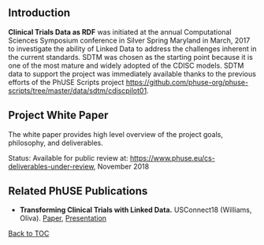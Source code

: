 Introduction
------------

**Clinical Trials Data as RDF** was initiated at the annual Computational Sciences Symposium conference in Silver Spring Maryland in March, 2017 to investigate the ability of Linked Data to address the challenges inherent in the current standards. SDTM was chosen as the starting point because it is one of the most mature and widely adopted of the CDISC models. SDTM data to support the project was immediately available thanks to the previous efforts of the PhUSE Scripts project <https://github.com/phuse-org/phuse-scripts/tree/master/data/sdtm/cdiscpilot01>.

Project White Paper
-------------------

The white paper provides high level overview of the project goals, philosophy, and deliverables.

Status: Available for public review at: <https://www.phuse.eu/cs-deliverables-under-review>, November 2018

Related PhUSE Publications
--------------------------

-   **Transforming Clinical Trials with Linked Data.** USConnect18 (Williams, Oliva). [Paper](http://phusewiki.org/docs/2018_US%20Connect18/TT%20STREAM%202/tt17%20final%20.pdf), [Presentation](http://phusewiki.org/docs/2018_US%20Connect18/TT%20STREAM%202/tt17%20pres.pdf)

[Back to TOC](TableOfContent.md)
